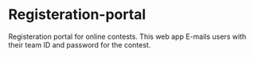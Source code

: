 # Registeration-portal
Registeration portal for online contests. This web app E-mails users with their team ID and password for the contest.
